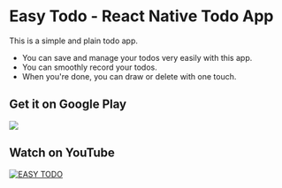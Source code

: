 <h1>Easy Todo - React Native Todo App</h1>

<p>This is a simple and plain todo app.</p>
<ul>
    <li>You can save and manage your todos very easily with this app.</li>
    <li>You can smoothly record your todos.</li>
    <li>When you're done, you can draw or delete with one touch.</li>
</ul>


<h2>Get it on Google Play</h2>

[![](https://img.shields.io/badge/google%20play%20-%20easy%20todo-%2300c853.svg?&style=for-the-badge&logo=google%20play&logoColor=white)](https://play.google.com/store/apps/details?id=com.easytodo)

<h2>Watch on YouTube</h2>

[![EASY TODO](https://img.youtube.com/vi/Oxz1dZXHSZ0/maxresdefault.jpg)](https://www.youtube.com/watch?v=Oxz1dZXHSZ0)


